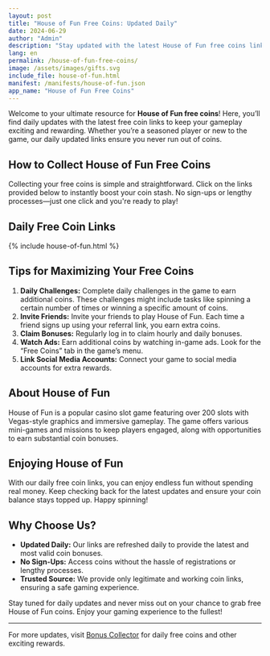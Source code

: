 ```yaml
---
layout: post
title: "House of Fun Free Coins: Updated Daily"
date: 2024-06-29
author: "Admin"
description: "Stay updated with the latest House of Fun free coins links. Collect daily rewards and enhance your gaming experience without spending a dime."
lang: en
permalink: /house-of-fun-free-coins/
image: /assets/images/gifts.svg
include_file: house-of-fun.html
manifest: /manifests/house-of-fun.json
app_name: "House of Fun Free Coins"
---
```


Welcome to your ultimate resource for **House of Fun free coins**! Here, you’ll find daily updates with the latest free coin links to keep your gameplay exciting and rewarding. Whether you’re a seasoned player or new to the game, our daily updated links ensure you never run out of coins.

## How to Collect House of Fun Free Coins

Collecting your free coins is simple and straightforward. Click on the links provided below to instantly boost your coin stash. No sign-ups or lengthy processes—just one click and you're ready to play!

## Daily Free Coin Links

{% include house-of-fun.html %}

## Tips for Maximizing Your Free Coins

1. **Daily Challenges:** Complete daily challenges in the game to earn additional coins. These challenges might include tasks like spinning a certain number of times or winning a specific amount of coins.
2. **Invite Friends:** Invite your friends to play House of Fun. Each time a friend signs up using your referral link, you earn extra coins.
3. **Claim Bonuses:** Regularly log in to claim hourly and daily bonuses.
4. **Watch Ads:** Earn additional coins by watching in-game ads. Look for the “Free Coins” tab in the game’s menu.
5. **Link Social Media Accounts:** Connect your game to social media accounts for extra rewards.

## About House of Fun

House of Fun is a popular casino slot game featuring over 200 slots with Vegas-style graphics and immersive gameplay. The game offers various mini-games and missions to keep players engaged, along with opportunities to earn substantial coin bonuses.

## Enjoying House of Fun

With our daily free coin links, you can enjoy endless fun without spending real money. Keep checking back for the latest updates and ensure your coin balance stays topped up. Happy spinning!

## Why Choose Us?

- **Updated Daily:** Our links are refreshed daily to provide the latest and most valid coin bonuses.
- **No Sign-Ups:** Access coins without the hassle of registrations or lengthy processes.
- **Trusted Source:** We provide only legitimate and working coin links, ensuring a safe gaming experience.

Stay tuned for daily updates and never miss out on your chance to grab free House of Fun coins. Enjoy your gaming experience to the fullest!

---

For more updates, visit [Bonus Collector](https://bonuscollector.net) for daily free coins and other exciting rewards.